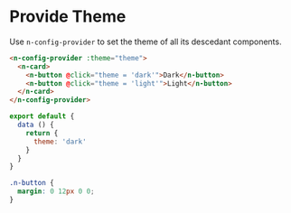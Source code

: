 # Provide Theme
Use `n-config-provider` to set the theme of all its descedant components.

```html
<n-config-provider :theme="theme">
  <n-card>
    <n-button @click="theme = 'dark'">Dark</n-button>
    <n-button @click="theme = 'light'">Light</n-button>
  </n-card>
</n-config-provider>
```
```js
export default {
  data () {
    return {
      theme: 'dark'
    }
  }
}
```
```css
.n-button {
  margin: 0 12px 0 0;
}
```